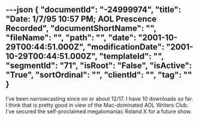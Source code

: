 ---json
{
  "documentId": "-24999974",
  "title": "Date: 1/7/95 10:57 PM; AOL Prescence Recorded",
  "documentShortName": "",
  "fileName": "",
  "path": "",
  "date": "2001-10-29T00:44:51.000Z",
  "modificationDate": "2001-10-29T00:44:51.000Z",
  "templateId": "",
  "segmentId": "71",
  "isRoot": "False",
  "isActive": "True",
  "sortOrdinal": "",
  "clientId": "",
  "tag": ""
}
---

I've been narrowcasting since on or about 12/17. I have 10 downloads so far. I think that is pretty good in view of the Mac-dominated AOL Writers Club. I've secured the self-proclaimed megalomaniac Roland X for a future show.
